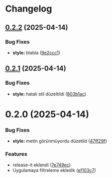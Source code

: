 # Changelog

## [0.2.2](https://github.com/ekimyazilimfe/release-it-test/compare/0.2.1...0.2.2) (2025-04-14)


### Bug Fixes

* **style:** blabla ([9e2ccc1](https://github.com/ekimyazilimfe/release-it-test/commit/9e2ccc192230980fd3064bfdd9a349181e9f7b3d))

## [0.2.1](https://github.com/ekimyazilimfe/release-it-test/compare/0.2.0...0.2.1) (2025-04-14)


### Bug Fixes

* **style:** hatalı stil düzeltildi ([803b1ac](https://github.com/ekimyazilimfe/release-it-test/commit/803b1acf8e8b7c4ac92f6bd51a5676ba7df2c77a))

# 0.2.0 (2025-04-14)


### Bug Fixes

* **style:** metin görünmüyordu düzetild ([47ff29f](https://github.com/ekimyazilimfe/release-it-test/commit/47ff29fdf99ab2827c925a802d694857ccf8e0c2))


### Features

* release-it eklendi ([7e749ec](https://github.com/ekimyazilimfe/release-it-test/commit/7e749ecd2d0549ec7926eec691dc9cee6c083162))
* Uygulamaya filtreleme ekledik ([ef103c7](https://github.com/ekimyazilimfe/release-it-test/commit/ef103c7ec4d369904a7e814f6cabf61d2d93be47))
